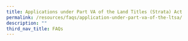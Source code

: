 ```yaml
---
title: Applications under Part VA of the Land Titles (Strata) Act
permalink: /resources/faqs/application-under-part-va-of-the-ltsa/
description: ""
third_nav_title: FAQs
---
```

